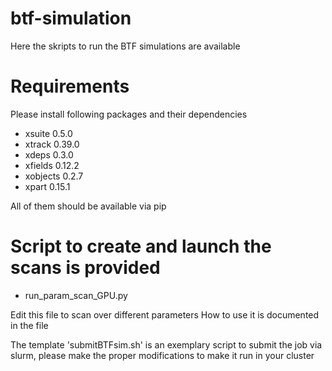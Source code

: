 # btf-simulation

Here the skripts to run the BTF simulations are available

# Requirements

Please install following packages and their dependencies

- xsuite 0.5.0
- xtrack 0.39.0
- xdeps 0.3.0
- xfields 0.12.2
- xobjects 0.2.7
- xpart 0.15.1

All of them should be available via pip

# Script to create and launch the scans is provided

- run_param_scan_GPU.py

Edit this file to scan over different parameters
How to use it is documented in the file

The template 'submitBTFsim.sh' is an exemplary script
to submit the job via slurm, please make the proper
modifications to make it run in your cluster 